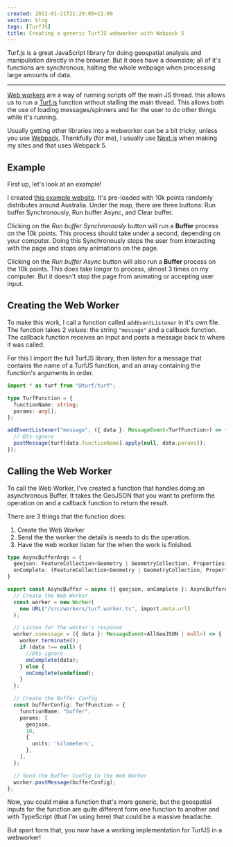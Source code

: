 ```yaml
---
created: 2022-01-21T21:29:00+11:00
section: blog
tags: [TurfJS]
title: Creating a generic TurfJS webworker with Webpack 5
---
```


Turf.js is a great JavaScript library for doing geospatial analysis and manipulation directly in the browser. But it does have a downside; all of it's functions are synchronous, halting the whole webpage when processing large amounts of data.

---

[Web workers](https://developer.mozilla.org/en-US/docs/Web/API/Web_Workers_API/Using_web_workers) are a way of running scripts off the main JS thread. this allows us to run a [Turf.js](https://turfjs.org/) function without stalling the main thread. This allows both the use of loading messages/spinners and for the user to do other things while it's running.

Usually getting other libraries into a webworker can be a bit _tricky_, unless you use [Webpack](https://webpack.js.org/). Thankfully (for me), I usually use [Next.js](https://nextjs.org/) when making my sites and that uses Webpack 5.

## Example

First up, let's look at an example!

I created [this example website](https://turfjs-webworker-example.vercel.app/). It's pre-loaded with 10k points randomly distributes around Australia. Under the map, there are three buttons: Run buffer Synchronously, Run buffer Async, and Clear buffer.

Clicking on the _Run buffer Synchronously_ button will run a **Buffer** process on the 10k points. This process should take under a second, depending on your computer. Doing this Synchronously stops the user from interacting with the page and stops any animations on the page.

Clicking on the _Run buffer Async_ button will also run a **Buffer** process on the 10k points. This does take longer to process, almost 3 times on my computer. But it doesn't stop the page from animating or accepting user input.

## Creating the Web Worker

To make this work, I call a function called `addEventListener` in it's own file. The function takes 2 values: the string `"message"` and a callback function. The callback function receives an input and posts a message back to where it was called.

For this I import the full TurfJS library, then listen for a message that contains the name of a TurfJS function, and an array containing the function's arguments in order.

```ts static
import * as turf from "@turf/turf";

type TurfFunction = {
  functionName: string;
  params: any[];
};

addEventListener("message", ({ data }: MessageEvent<TurfFunction>) => {
  // @ts-ignore
  postMessage(turf[data.functionName].apply(null, data.params));
});
```

## Calling the Web Worker

To call the Web Worker, I've created a function that handles doing an asynchronous Buffer. It takes the GeoJSON that you want to preform the operation on and a callback function to return the result.

There are 3 things that the function does:

1. Create the Web Worker
2. Send the the worker the details is needs to do the operation.
3. Have the web worker listen for the when the work is finished.

```ts static
type AsyncBufferArgs = {
  geojson: FeatureCollection<Geometry | GeometryCollection, Properties>;
  onComplete: (FeatureCollection<Geometry | GeometryCollection, Properties> | undefined) => void;
}

export const AsyncBuffer = async ({ geojson, onComplete }: AsyncBufferArgs) => {
  // Create the Web Worker
  const worker = new Worker(
    new URL("/src/workers/turf.worker.ts", import.meta.url)
  );

  // Listen for the worker's response
  worker.onmessage = ({ data }: MessageEvent<AllGeoJSON | null>) => {
    worker.terminate();
    if (data !== null) {
      //@ts-ignore
      onComplete(data);
    } else {
      onComplete(undefined);
    }
  };

  // Create the Buffer Config
  const bufferConfig: TurfFunction = {
    functionName: "buffer",
    params: [
      geojson,
      10,
      {
        units: 'kilometers',
      },
    ],
  };

  // Send the Buffer Config to the Web Worker
  worker.postMessage(bufferConfig);
};
```

Now, you could make a function that's more generic, but the geospatial inputs for the function are quite different form one function to another and with TypeScript (that I'm using here) that could be a massive headache.

But apart form that, you now have a working implementation for TurfJS in a webworker!
